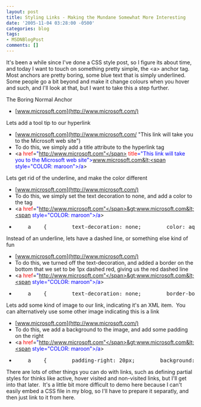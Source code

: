 ```yaml
---
layout: post
title: Styling Links - Making the Mundane Somewhat More Interesting
date: '2005-11-04 03:28:00 -0500'
categories: blog
tags:
- MSDNBlogPost
comments: []
---
```


It's been a while since I've done a CSS style post, so I figure its about time, and today I want to touch on something pretty simple, the &lt;a&gt; anchor tag.&nbsp; Most anchors are pretty boring, some blue text that is simply underlined.&nbsp; Some people go a bit beyond and make it change colours when you hover and such, and I'll look at that, but I want to take this a step further.

The Boring Normal Anchor

*   [www.microsoft.com](http://www.microsoft.com/)
<p>Lets add a tool tip to our hyperlink

*   [www.microsoft.com](http://www.microsoft.com/ "This link will take you to the Microsoft web site")
*   To do this, we simply add a title attribute to the hyperlink tag
*   &lt;<span style="COLOR: maroon">a</span> <span style="COLOR: red">href</span>=<span style="COLOR: blue">"http://www.microsoft.com"</span> <span style="COLOR: red">title</span>=<span style="COLOR: blue">"This link will take you to the Microsoft web site"</span>&gt;www.microsoft.com&lt;<span style="COLOR: maroon">/a</span>&gt; 

Lets get rid of the underline, and make the color different

*   [www.microsoft.com](http://www.microsoft.com/)
*   To do this, we simply set the text decoration to none, and add a color to the tag
*   &lt;<span style="COLOR: maroon">a</span> <span style="COLOR: red">href</span>=<span style="COLOR: blue">"http://www.microsoft.com"</span>&gt;www.microsoft.com&lt;<span style="COLOR: maroon">/a</span>&gt;
*   <pre>    a    {        text-decoration: none;        color: aquamarine;    }        </pre>

Instead of an underline, lets have a dashed line, or something else kind of fun

*   [www.microsoft.com](http://www.microsoft.com/)
*   To do this, we turned off the text-decoration, and added a border on the bottom that we set to be 1px dashed red, giving us the red dashed line
*   &lt;<span style="COLOR: maroon">a</span> <span style="COLOR: red">href</span>=<span style="COLOR: blue">"http://www.microsoft.com"</span>&gt;www.microsoft.com&lt;<span style="COLOR: maroon">/a</span>&gt; 
*   <pre>    a    {        text-decoration: none;        border-bottom: 1px dashed red;    }        </pre>

Lets add some kind of image to our link, indicating it's an XML item.&nbsp; You can alternatively use some other image indicating this is a link

*   [www.microsoft.com](http://www.microsoft.com/)
*   To do this, we add a background to the image, and add some padding on the right&nbsp;
*   &lt;<span style="COLOR: maroon">a</span> <span style="COLOR: red">href</span>=<span style="COLOR: blue">"http://www.microsoft.com"</span>&gt;www.microsoft.com&lt;<span style="COLOR: maroon">/a</span>&gt; 
*   <pre>    a    {        padding-right: 20px;        background: url(http://www.nocommonground.com/blogSamples/link.jpg) no-repeat right;    }</pre>

There are lots of other things you can do with links, such as defining partial styles for thinks like active, hover visited and non-visited links, but I'll get into that later.&nbsp; It's a little bit more difficult to demo here because I can't easily embed a CSS file in my blog, so I'll have to prepare it separatly, and then just link to it from here.